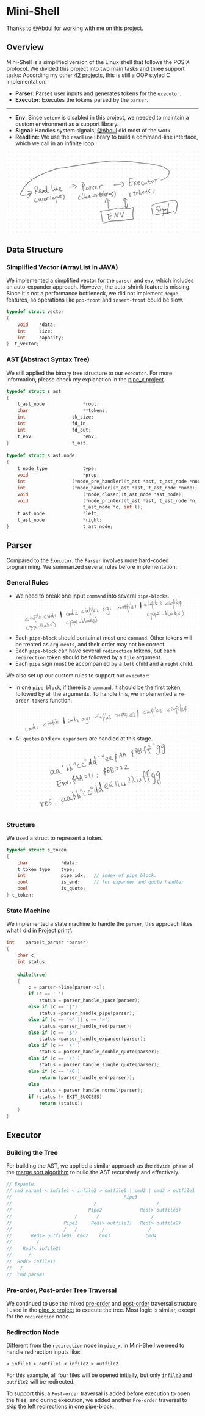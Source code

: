# Mini-Shell

Thanks to [@Abdul](https://github.com/IbnBaqqi) for working with me on this project.

## Overview

Mini-Shell is a simplified version of the Linux shell that follows the POSIX protocol. We divided this project into two main tasks and three support tasks:
According my other [42 projects](https://github.com/danielxfeng/42cursus), this is still a OOP styled C implementation.

- **Parser**: Parses user inputs and generates tokens for the `executor`.
- **Executor**: Executes the tokens parsed by the `parser`.
----
- **Env**: Since `setenv` is disabled in this project, we needed to maintain a custom environment as a support library.
- **Signal**: Handles system signals, [@Abdul](https://github.com/IbnBaqqi) did most of the work.
- **Readline**: We use the `readline` library to build a command-line interface, which we call in an infinite loop.

![overview](./imgs/img1.png)

## Data Structure

### Simplified Vector (ArrayList in JAVA)

We implemented a simplified vector for the `parser` and `env`, which includes an auto-expander approach. However, the auto-shrink feature is missing. Since it's not a performance bottleneck, we did not implement `deque` features, so operations like `pop-front` and `insert-front` could be slow.

```c
typedef struct vector
{
    void    *data;
    int     size;
    int     capacity;
}  t_vector;
```

### AST (Abstract Syntax Tree)

We still applied the binary tree structure to our `executor`. For more information, please check my explanation in the [pipe_x project](https://github.com/danielxfeng/42cursus/blob/main/blog/pipex.md).

```c
typedef struct s_ast
{
	t_ast_node				*root;
	char					**tokens;
	int					tk_size;
	int					fd_in;
	int					fd_out;
	t_env					*env;
}						t_ast;

typedef struct s_ast_node
{
	t_node_type				type;
	void					*prop;
	int					(*node_pre_handler)(t_ast *ast, t_ast_node *node);
	int					(*node_handler)(t_ast *ast, t_ast_node *node);
	void					(*node_closer)(t_ast_node *ast_node);
	void					(*node_printer)(t_ast *ast, t_ast_node *n,
							t_ast_node *c, int l);
	t_ast_node				*left;
	t_ast_node				*right;
}							t_ast_node;
```

## Parser

Compared to the `Executor`, the `Parser` involves more hard-coded programming. We summarized several rules before implementation:

### General Rules

- We need to break one input `command` into several `pipe-blocks`.
![parser1](./imgs/img2.png)
- Each `pipe-block` should contain at most one `command`. Other tokens will be treated as `arguments`, and their order may not be correct.
- Each `pipe-block` can have several `redirection` tokens, but each `redirection` token should be followed by a `file` argument.
- Each `pipe` sign must be accompanied by a `left` child and a `right` child.


We also set up our custom rules to support our `executor`:
- In one `pipe-block`, if there is a `command`, it should be the first token, followed by all the arguments. To handle this, we implemented a `re-order-tokens` function.
![parser2](./imgs/img3.png)
- All `quotes` and `env expanders` are handled at this stage.
![parser3](./imgs/img4.png)

### Structure

We used a struct to represent a token.

```c
typedef struct s_token
{
    char            *data;
    t_token_type    type;
    int             pipe_idx;   // index of pipe_block.
    bool            is_end;     // for expander and quote handler
    bool            is_quote; 
} t_token;
```

### State Machine

We implemented a state machine to handle the `parser`, this approach likes what I did in [Project printf](https://github.com/danielxfeng/42cursus/tree/main/src/ft_printf).
```c
int    parse(t_parser *parser)
{
    char c;
    int status;
    
    while(true)
    {
        c = parser->line[parser->i];
        if (c == ' ')
		    status = parser_handle_space(parser);
        else if (c == '|')
            status =parser_handle_pipe(parser);
        else if (c == '<' || c == '>')
            status =parser_handle_red(parser);
        else if (c == '$')
            status =parser_handle_expander(parser);
        else if (c == '\"')
            status = parser_handle_double_quote(parser);
        else if (c == '\'')
            status = parser_handle_single_quote(parser);
        else if (c == '\0')
            return (parser_handle_end(parser)); 
        else
            status = parser_handle_normal(parser);
        if (status != EXIT_SUCCESS)
            return (status);
    }
}
```

## Executor

### Building the Tree

For building the AST, we applied a similar approach as the `divide phase` of the [merge sort algorithm](https://www.geeksforgeeks.org/merge-sort/) to build the AST recursively and effectively.

```c
// Expamle:
// cmd param1 < infile1 < infile2 > outfile0 | cmd2 | cmd3 > outfile1 | cmd4 > outfile2 > outfile3
//                                         Pipe3
//                              /                      /
//                            Pipe2              Red(> outfile3)
//                       /       /                   /
//                   Pipe1     Red(> outfile1)   Red(> outfile2)
//                   /   /         /                /
//       Red(> outfile0)  Cmd2    Cmd3             Cmd4
//         /
//    Red(< infile2)
//      /
//  Red(> infile1)
//   /
//  Cmd param1
```

### Pre-order, Post-order Tree Traversal

We continued to use the mixed [pre-order](https://www.geeksforgeeks.org/preorder-traversal-of-binary-tree/) and [post-order](https://www.geeksforgeeks.org/postorder-traversal-of-binary-tree/) traversal structure I used in the [pipe_x project](https://github.com/danielxfeng/42cursus/blob/main/blog/pipex.md) to execute the tree. Most logic is similar, except for the `redirection` node.

### Redirection Node

Different from the `redirection` node in `pipe_x`, in Mini-Shell we need to handle redirection inputs like:
```shell
< infile1 > outfile1 < infile2 > outfile2
```

For this example, all four files will be opened initially, but only `infile2` and `outfile2` will be redirected.

To support this, a `Post-order` traversal is added before execution to open the files, and during execution, we added another `Pre-order` traversal to skip the left redirections in one pipe-block.
